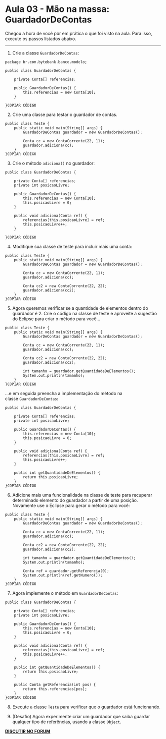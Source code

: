# Aula 03 - Mão na massa: GuardadorDeContas

Chegou a hora de você pôr em prática o que foi visto na aula. Para isso, execute os passos listados abaixo.

---

1) Crie a classe `GuardadorDeContas`:

```
package br.com.bytebank.banco.modelo;

public class GuardadorDeContas {

    private Conta[] referencias;

    public GuardadorDeContas() {
        this.referencias = new Conta[10];
    }

}COPIAR CÓDIGO
```

2) Crie uma classe para testar o guardador de contas.

```
public class Teste {
    public static void main(String[] args) {
        GuardadorDeContas guardador = new GuardadorDeContas();

        Conta cc = new ContaCorrente(22, 11);
        guardador.adiciona(cc);
    }
}COPIAR CÓDIGO
```

3) Crie o método `adiciona()` no guardador:

```
public class GuardadorDeContas {

    private Conta[] referencias;
    private int posicaoLivre;

    public GuardadorDeContas() {
        this.referencias = new Conta[10];
        this.posicaoLivre = 0;
    }

    public void adiciona(Conta ref) {
        referencias[this.posicaoLivre] = ref;
        this.posicaoLivre++;
    }

}COPIAR CÓDIGO
```

4) Modifique sua classe de teste para incluir mais uma conta:

```
public class Teste {
    public static void main(String[] args) {
        GuardadorDeContas guardador = new GuardadorDeContas();

        Conta cc = new ContaCorrente(22, 11);
        guardador.adiciona(cc);

        Conta cc2 = new ContaCorrente(22, 22);
        guardador.adiciona(cc2);
    }
}COPIAR CÓDIGO
```

5) Agora queremos verificar se a quantidade de elementos dentro do guardador é 2. Crie o código na classe de teste e aproveite a sugestão do Eclipse para criar o método para você...

```
public class Teste {
    public static void main(String[] args) {
        GuardadorDeContas guardador = new GuardadorDeContas();

        Conta cc = new ContaCorrente(22, 11);
        guardador.adiciona(cc);

        Conta cc2 = new ContaCorrente(22, 22);
        guardador.adiciona(cc2);

        int tamanho = guardador.getQuantidadeDeElementos();
        System.out.println(tamanho);
    }
}COPIAR CÓDIGO
```

...e em seguida preencha a implementação do método na classe `GuardadorDeContas`:

```
public class GuardadorDeContas {

    private Conta[] referencias;
    private int posicaoLivre;

    public GuardadorDeContas() {
        this.referencias = new Conta[10];
        this.posicaoLivre = 0;
    }

    public void adiciona(Conta ref) {
        referencias[this.posicaoLivre] = ref;
        this.posicaoLivre++;
    }

    public int getQuantidadeDeElementos() {
        return this.posicaoLivre;
    }
}COPIAR CÓDIGO
```

6) Adicione mais uma funcionalidade na classe de teste para recuperar determinado elemento do guardador a partir de uma posição. Novamente use o Eclipse para gerar o método para você:

```
public class Teste {
    public static void main(String[] args) {
        GuardadorDeContas guardador = new GuardadorDeContas();

        Conta cc = new ContaCorrente(22, 11);
        guardador.adiciona(cc);

        Conta cc2 = new ContaCorrente(22, 22);
        guardador.adiciona(cc2);

        int tamanho = guardador.getQuantidadeDeElementos();
        System.out.println(tamanho);

        Conta ref = guardador.getReferencia(0);
        System.out.println(ref.getNumero());
    }
}COPIAR CÓDIGO
```

7) Agora implemente o método em `GuardadorDeContas`:

```
public class GuardadorDeContas {

    private Conta[] referencias;
    private int posicaoLivre;

    public GuardadorDeContas() {
        this.referencias = new Conta[10];
        this.posicaoLivre = 0;
    }

    public void adiciona(Conta ref) {
        referencias[this.posicaoLivre] = ref;
        this.posicaoLivre++;
    }

    public int getQuantidadeDeElementos() {
        return this.posicaoLivre;
    }

    public Conta getReferencia(int pos) {
        return this.referencias[pos];
    }
}COPIAR CÓDIGO
```

8) Execute a classe `Teste` para verificar que o guardador está funcionando.

9) (Desafio) Agora experimente criar um guardador que saiba guardar qualquer tipo de referências, usando a classe `Object`.

**[DISCUTIR NO FORUM](https://cursos.alura.com.br/forum/curso-java-util-lambdas/exercicio-mao-na-massa-guardadordecontas/38977/novo)**